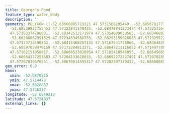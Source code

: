 ```yaml
---
title: George's Pond
feature_type: water_body
description: ''
geometry: POLYGON ((-52.68660085719321 47.5731560295449, -52.6856781772917 47.573040218362,
  -52.68539922755453 47.57322841140424, -52.68479841273474 47.57325736411947, -52.68432634394853
  47.57363374796631, -52.68342512171974 47.57354689039565, -52.68346803706427 47.57276516577681,
  -52.68288867991629 47.57234534588733, -52.68293159526083 47.5719255226329, -52.68355386775243
  47.57173732490852, -52.68415468257131 47.57167941778066, -52.68464820903024 47.57165046419242,
  -52.68597858470159 47.57172284813271, -52.68647211116052 47.57144778862774, -52.68664377253683
  47.57162151058817, -52.68666523020954 47.57182418548055, -52.6864506534878 47.5719255226329,
  -52.68664377253683 47.57204133628033, -52.68692272227491 47.57207028965247, -52.6870514683076
  47.57267830676551, -52.68670814555317 47.57282307170412, -52.68660085719321 47.5731560295449))
geo_error: 0.0
bbox:
  xmin: -52.6870515
  ymin: 47.5714478
  xmax: -52.6828887
  ymax: 47.5736337
longitude: -52.6849218
latitude: 47.5724837
external_links: {}
---
```


